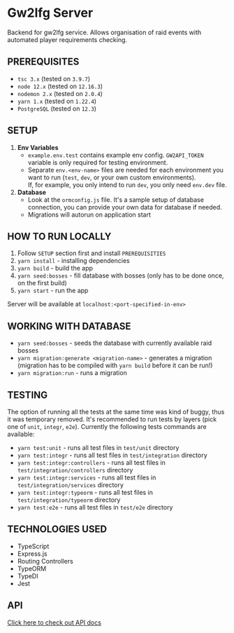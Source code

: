# Gw2lfg Server

Backend for gw2lfg service. Allows organisation of raid events with automated player requirements checking.

## PREREQUISITES

- `tsc 3.x` (tested on `3.9.7`)
- `node 12.x` (tested on `12.16.3`)
- `nodemon 2.x` (tested on `2.0.4`)
- `yarn 1.x` (tested on `1.22.4`)
- `PostgreSQL` (tested on `12.3`)

## SETUP

1. **Env Variables**
   - `example.env.test` contains example env config. `GW2API_TOKEN` variable is only required for testing environment.
   - Separate `env.<env-name>` files are needed for each environment you want to run (`test`, `dev`, or your own custom environments).  
     If, for example, you only intend to run `dev`, you only need `env.dev` file.
2. **Database**
   - Look at the `ormconfig.js` file. It's a sample setup of database connection,
     you can provide your own data for database if needed.
   - Migrations will autorun on application start

## HOW TO RUN LOCALLY

1. Follow `SETUP` section first and install `PREREQUISITIES`
2. `yarn install` - installing dependencies
3. `yarn build` - build the app
4. `yarn seed:bosses` - fill database with bosses (only has to be done once, on the first build)
5. `yarn start` - run the app

Server will be available at `localhost:<port-specified-in-env>`

## WORKING WITH DATABASE

- `yarn seed:bosses` - seeds the database with currently available raid bosses
- `yarn migration:generate <migration-name>` - generates a migration (migration has to be compiled with `yarn build` before it can be run!)
- `yarn migration:run` - runs a migration

## TESTING

The option of running all the tests at the same time was kind of buggy, thus it was temporary removed. It's recommended to run tests by layers (pick one of `unit`, `integr`, `e2e`). Currently the following tests commands are available:

- `yarn test:unit` - runs all test files in `test/unit` directory
- `yarn test:integr` - runs all test files in `test/integration` directory
- `yarn test:integr:controllers` - runs all test files in `test/integration/controllers` directory
- `yarn test:integr:services` - runs all test files in `test/integration/services` directory
- `yarn test:integr:typeorm` - runs all test files in `test/integration/typeorm` directory
- `yarn test:e2e` - runs all test files in `test/e2e` directory

## TECHNOLOGIES USED

- TypeScript
- Express.js
- Routing Controllers
- TypeORM
- TypeDI
- Jest

## API

[Click here to check out API docs](docs/api.md)
